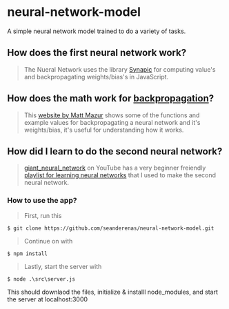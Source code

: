 # neural-network-model
A simple neural network model trained to do a variety of tasks.

## How does the first neural network work?
> The Nueral Network uses the library [Synapic](https://github.com/cazala/synaptic) for computing value's and backpropagating weights/bias's in JavaScript.

## How does the math work for [backpropagation](https://en.wikipedia.org/wiki/Backpropagation)?
> This [website by Matt Mazur](https://mattmazur.com/2015/03/17/a-step-by-step-backpropagation-example/) shows some of the functions and example values for backpropagating a neural network and it's weights/bias, it's useful for understanding how it works.

## How did I learn to do the second neural network?
> [giant_neural_network](https://www.youtube.com/@giantneuralnetwork/featured) on YouTube has a very beginner freiendly [playlist for learning neural networks](https://www.youtube.com/playlist?list=PLxt59R_fWVzT9bDxA76AHm3ig0Gg9S3So) that I used to make the second neural network. 

### How to use the app?
> First, run this
```
$ git clone https://github.com/seanderenas/neural-network-model.git
```
> Continue on with 
```
$ npm install 
```
> Lastly, start the server with 
```
$ node .\src\server.js
```
This should downlaod the files, initialize & installl node_modules, and start the server at localhost:3000